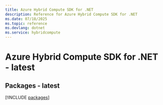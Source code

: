 ```yaml
---
title: Azure Hybrid Compute SDK for .NET
description: Reference for Azure Hybrid Compute SDK for .NET
ms.date: 07/18/2025
ms.topic: reference
ms.devlang: dotnet
ms.service: hybridcompute
---
```

# Azure Hybrid Compute SDK for .NET - latest
## Packages - latest
[!INCLUDE [packages](hybrid-compute-index.md)]